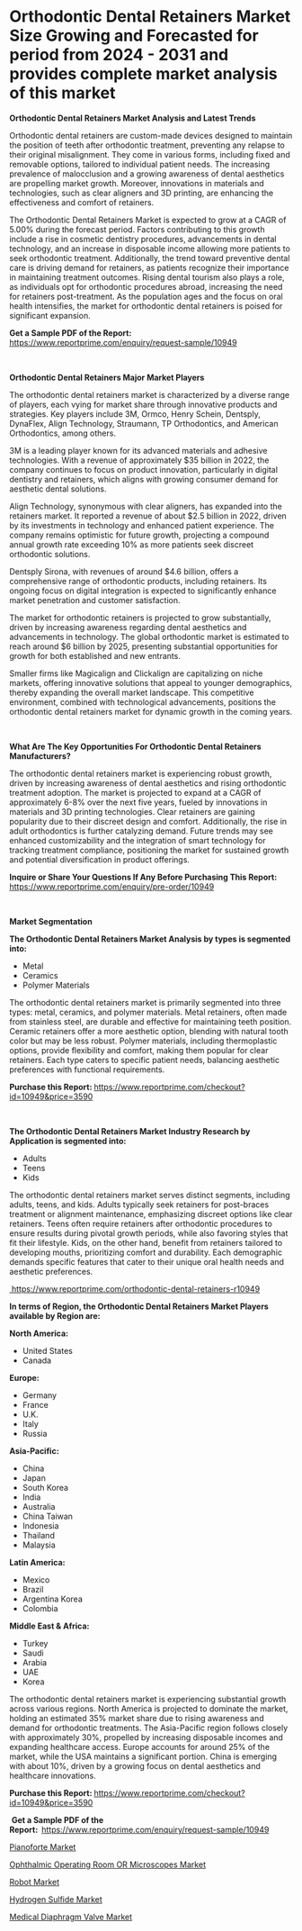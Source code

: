 <p><h1>Orthodontic Dental Retainers Market Size Growing and Forecasted for period from 2024 - 2031 and provides complete market analysis of this market</h1></p><p><strong>Orthodontic Dental Retainers Market Analysis and Latest Trends</strong></p>
<p><p>Orthodontic dental retainers are custom-made devices designed to maintain the position of teeth after orthodontic treatment, preventing any relapse to their original misalignment. They come in various forms, including fixed and removable options, tailored to individual patient needs. The increasing prevalence of malocclusion and a growing awareness of dental aesthetics are propelling market growth. Moreover, innovations in materials and technologies, such as clear aligners and 3D printing, are enhancing the effectiveness and comfort of retainers.</p><p>The Orthodontic Dental Retainers Market is expected to grow at a CAGR of 5.00% during the forecast period. Factors contributing to this growth include a rise in cosmetic dentistry procedures, advancements in dental technology, and an increase in disposable income allowing more patients to seek orthodontic treatment. Additionally, the trend toward preventive dental care is driving demand for retainers, as patients recognize their importance in maintaining treatment outcomes. Rising dental tourism also plays a role, as individuals opt for orthodontic procedures abroad, increasing the need for retainers post-treatment. As the population ages and the focus on oral health intensifies, the market for orthodontic dental retainers is poised for significant expansion.</p></p>
<p><strong>Get a Sample PDF of the Report:&nbsp;</strong> <a href="https://www.reportprime.com/enquiry/request-sample/10949?utm_campaign=3&utm_medium=2&utm_source=Github&utm_content=ia&utm_term=29112024&utm_id=orthodontic-dental-retainers">https://www.reportprime.com/enquiry/request-sample/10949</a></p>
<p>&nbsp;</p>
<p><strong>Orthodontic Dental Retainers Major Market Players</strong></p>
<p><p>The orthodontic dental retainers market is characterized by a diverse range of players, each vying for market share through innovative products and strategies. Key players include 3M, Ormco, Henry Schein, Dentsply, DynaFlex, Align Technology, Straumann, TP Orthodontics, and American Orthodontics, among others. </p><p>3M is a leading player known for its advanced materials and adhesive technologies. With a revenue of approximately $35 billion in 2022, the company continues to focus on product innovation, particularly in digital dentistry and retainers, which aligns with growing consumer demand for aesthetic dental solutions.</p><p>Align Technology, synonymous with clear aligners, has expanded into the retainers market. It reported a revenue of about $2.5 billion in 2022, driven by its investments in technology and enhanced patient experience. The company remains optimistic for future growth, projecting a compound annual growth rate exceeding 10% as more patients seek discreet orthodontic solutions.</p><p>Dentsply Sirona, with revenues of around $4.6 billion, offers a comprehensive range of orthodontic products, including retainers. Its ongoing focus on digital integration is expected to significantly enhance market penetration and customer satisfaction.</p><p>The market for orthodontic retainers is projected to grow substantially, driven by increasing awareness regarding dental aesthetics and advancements in technology. The global orthodontic market is estimated to reach around $6 billion by 2025, presenting substantial opportunities for growth for both established and new entrants.</p><p>Smaller firms like Magicalign and Clickalign are capitalizing on niche markets, offering innovative solutions that appeal to younger demographics, thereby expanding the overall market landscape. This competitive environment, combined with technological advancements, positions the orthodontic dental retainers market for dynamic growth in the coming years.</p></p>
<p>&nbsp;</p>
<p><strong>What Are The Key Opportunities For Orthodontic Dental Retainers Manufacturers?</strong></p>
<p><p>The orthodontic dental retainers market is experiencing robust growth, driven by increasing awareness of dental aesthetics and rising orthodontic treatment adoption. The market is projected to expand at a CAGR of approximately 6-8% over the next five years, fueled by innovations in materials and 3D printing technologies. Clear retainers are gaining popularity due to their discreet design and comfort. Additionally, the rise in adult orthodontics is further catalyzing demand. Future trends may see enhanced customizability and the integration of smart technology for tracking treatment compliance, positioning the market for sustained growth and potential diversification in product offerings.</p></p>
<p><strong>Inquire or Share Your Questions If Any Before Purchasing This Report:</strong> <a href="https://www.reportprime.com/enquiry/pre-order/10949?utm_campaign=3&utm_medium=2&utm_source=Github&utm_content=ia&utm_term=29112024&utm_id=orthodontic-dental-retainers">https://www.reportprime.com/enquiry/pre-order/10949</a></p>
<p>&nbsp;</p>
<p><strong>Market Segmentation</strong></p>
<p><strong>The Orthodontic Dental Retainers Market Analysis by types is segmented into:</strong></p>
<p><ul><li>Metal</li><li>Ceramics</li><li>Polymer Materials</li></ul></p>
<p><p>The orthodontic dental retainers market is primarily segmented into three types: metal, ceramics, and polymer materials. Metal retainers, often made from stainless steel, are durable and effective for maintaining teeth position. Ceramic retainers offer a more aesthetic option, blending with natural tooth color but may be less robust. Polymer materials, including thermoplastic options, provide flexibility and comfort, making them popular for clear retainers. Each type caters to specific patient needs, balancing aesthetic preferences with functional requirements.</p></p>
<p><strong>Purchase this Report:&nbsp;</strong><a href="https://www.reportprime.com/checkout?id=10949&price=3590&utm_campaign=3&utm_medium=2&utm_source=Github&utm_content=ia&utm_term=29112024&utm_id=orthodontic-dental-retainers">https://www.reportprime.com/checkout?id=10949&price=3590</a></p>
<p>&nbsp;</p>
<p><strong>The Orthodontic Dental Retainers Market Industry Research by Application is segmented into:</strong></p>
<p><ul><li>Adults</li><li>Teens</li><li>Kids</li></ul></p>
<p><p>The orthodontic dental retainers market serves distinct segments, including adults, teens, and kids. Adults typically seek retainers for post-braces treatment or alignment maintenance, emphasizing discreet options like clear retainers. Teens often require retainers after orthodontic procedures to ensure results during pivotal growth periods, while also favoring styles that fit their lifestyle. Kids, on the other hand, benefit from retainers tailored to developing mouths, prioritizing comfort and durability. Each demographic demands specific features that cater to their unique oral health needs and aesthetic preferences.</p></p>
<p><a href="https://www.reportprime.com/orthodontic-dental-retainers-r10949?utm_campaign=3&utm_medium=2&utm_source=Github&utm_content=ia&utm_term=29112024&utm_id=orthodontic-dental-retainers">&nbsp;https://www.reportprime.com/orthodontic-dental-retainers-r10949</a></p>
<p><strong>In terms of Region, the Orthodontic Dental Retainers Market Players available by Region are:</strong></p>
<p>
    <p> <strong> North America: </strong>
        <ul>
            <li>United States</li>
            <li>Canada</li>
        </ul>
        </p> 
    <p> <strong> Europe: </strong>
        <ul>
            <li>Germany</li>
            <li>France</li>
            <li>U.K.</li>
            <li>Italy</li>
            <li>Russia</li>
        </ul>
        </p> 
    <p> <strong> Asia-Pacific: </strong>
        <ul>
            <li>China</li>
            <li>Japan</li>
            <li>South Korea</li>
            <li>India</li>
            <li>Australia</li>
            <li>China Taiwan</li>
            <li>Indonesia</li>
            <li>Thailand</li>
            <li>Malaysia</li>
        </ul>
        </p> 
    <p> <strong> Latin America: </strong>
        <ul>
            <li>Mexico</li>
            <li>Brazil</li>
            <li>Argentina Korea</li>
            <li>Colombia</li>
        </ul>
        </p> 
    <p> <strong> Middle East & Africa: </strong>
        <ul>
            <li>Turkey</li>
            <li>Saudi</li>
            <li>Arabia</li>
            <li>UAE</li>
            <li>Korea</li>
        </ul>
    </p>
    </p>
<p><p>The orthodontic dental retainers market is experiencing substantial growth across various regions. North America is projected to dominate the market, holding an estimated 35% market share due to rising awareness and demand for orthodontic treatments. The Asia-Pacific region follows closely with approximately 30%, propelled by increasing disposable incomes and expanding healthcare access. Europe accounts for around 25% of the market, while the USA maintains a significant portion. China is emerging with about 10%, driven by a growing focus on dental aesthetics and healthcare innovations.</p></p>
<p><strong>Purchase this Report: </strong><a href="https://www.reportprime.com/checkout?id=10949&price=3590&utm_campaign=3&utm_medium=2&utm_source=Github&utm_content=ia&utm_term=29112024&utm_id=orthodontic-dental-retainers">https://www.reportprime.com/checkout?id=10949&price=3590</a></p>
<p>&nbsp;<strong>Get a Sample PDF of the Report:&nbsp;&nbsp;</strong><a href="https://www.reportprime.com/enquiry/request-sample/10949?utm_campaign=3&utm_medium=2&utm_source=Github&utm_content=ia&utm_term=29112024&utm_id=orthodontic-dental-retainers">https://www.reportprime.com/enquiry/request-sample/10949</a></p>
<p><strong></strong></p>
<p><p><a href="https://www.linkedin.com/pulse/global-pianoforte-industry-analysis-share-growth-trends-rqmye?utm_campaign=3&utm_medium=2&utm_source=Github&utm_content=ia&utm_term=29112024&utm_id=orthodontic-dental-retainers">Pianoforte Market</a></p><p><a href="https://github.com/sca704osol/Market-Research-Report-List-1/blob/main/ophthalmic-operating-room-or-microscopes-market.md?utm_campaign=3&utm_medium=2&utm_source=Github&utm_content=ia&utm_term=29112024&utm_id=orthodontic-dental-retainers">Ophthalmic Operating Room OR Microscopes Market</a></p><p><a href="https://issuu.com/reportprime-2/docs/robot-market-size-2030.pptx?utm_campaign=3&utm_medium=2&utm_source=Github&utm_content=ia&utm_term=29112024&utm_id=orthodontic-dental-retainers">Robot Market</a></p><p><a href="https://www.linkedin.com/pulse/hydrogen-sulfide-market-shifts-strategic-analysis-2024-2031-hfyte?utm_campaign=3&utm_medium=2&utm_source=Github&utm_content=ia&utm_term=29112024&utm_id=orthodontic-dental-retainers">Hydrogen Sulfide Market</a></p><p><a href="https://issuu.com/reportprime-2/docs/medical-diaphragm-valve-market-size-2030.pptx?utm_campaign=3&utm_medium=2&utm_source=Github&utm_content=ia&utm_term=29112024&utm_id=orthodontic-dental-retainers">Medical Diaphragm Valve Market</a></p></p>